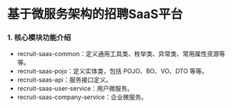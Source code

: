 # 基于微服务架构的招聘SaaS平台
### 1. 核心模块功能介绍

- recruit-saas-common：定义通用工具类、枚举类、异常类、常用属性资源等等。
- recruit-saas-pojo：定义实体类，包括 POJO、BO、VO、DTO 等等。
- recruit-saas-api：服务接口定义。
- recruit-saas-user-service：用户微服务。
- recruit-saas-company-service：企业微服务。
